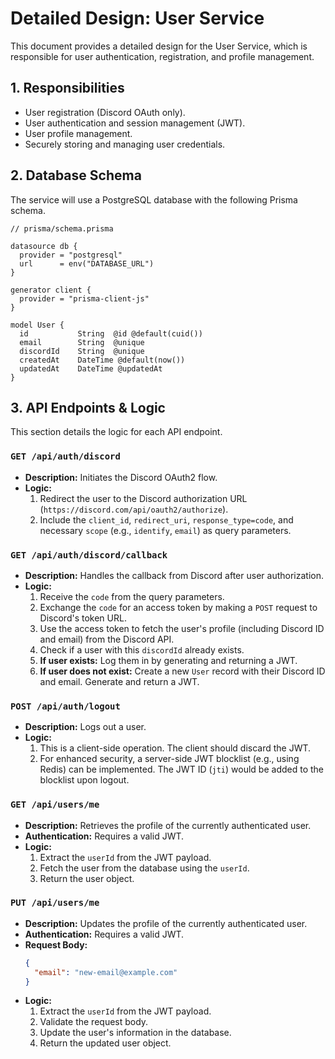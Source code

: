 # Detailed Design: User Service

This document provides a detailed design for the User Service, which is responsible for user authentication, registration, and profile management.

## 1. Responsibilities

-   User registration (Discord OAuth only).
-   User authentication and session management (JWT).
-   User profile management.
-   Securely storing and managing user credentials.

## 2. Database Schema

The service will use a PostgreSQL database with the following Prisma schema.

```prisma
// prisma/schema.prisma

datasource db {
  provider = "postgresql"
  url      = env("DATABASE_URL")
}

generator client {
  provider = "prisma-client-js"
}

model User {
  id           String  @id @default(cuid())
  email        String  @unique
  discordId    String  @unique
  createdAt    DateTime @default(now())
  updatedAt    DateTime @updatedAt
}
```

## 3. API Endpoints & Logic

This section details the logic for each API endpoint.

### `GET /api/auth/discord`

-   **Description:** Initiates the Discord OAuth2 flow.
-   **Logic:**
    1.  Redirect the user to the Discord authorization URL (`https://discord.com/api/oauth2/authorize`).
    2.  Include the `client_id`, `redirect_uri`, `response_type=code`, and necessary `scope` (e.g., `identify`, `email`) as query parameters.

### `GET /api/auth/discord/callback`

-   **Description:** Handles the callback from Discord after user authorization.
-   **Logic:**
    1.  Receive the `code` from the query parameters.
    2.  Exchange the `code` for an access token by making a `POST` request to Discord's token URL.
    3.  Use the access token to fetch the user's profile (including Discord ID and email) from the Discord API.
    4.  Check if a user with this `discordId` already exists.
    5.  **If user exists:** Log them in by generating and returning a JWT.
    6.  **If user does not exist:** Create a new `User` record with their Discord ID and email. Generate and return a JWT.

### `POST /api/auth/logout`

-   **Description:** Logs out a user.
-   **Logic:**
    1.  This is a client-side operation. The client should discard the JWT.
    2.  For enhanced security, a server-side JWT blocklist (e.g., using Redis) can be implemented. The JWT ID (`jti`) would be added to the blocklist upon logout.

### `GET /api/users/me`

-   **Description:** Retrieves the profile of the currently authenticated user.
-   **Authentication:** Requires a valid JWT.
-   **Logic:**
    1.  Extract the `userId` from the JWT payload.
    2.  Fetch the user from the database using the `userId`.
    3.  Return the user object.

### `PUT /api/users/me`

-   **Description:** Updates the profile of the currently authenticated user.
-   **Authentication:** Requires a valid JWT.
-   **Request Body:**
    ```json
    {
      "email": "new-email@example.com"
    }
    ```
-   **Logic:**
    1.  Extract the `userId` from the JWT payload.
    2.  Validate the request body.
    3.  Update the user's information in the database.
    4.  Return the updated user object.
